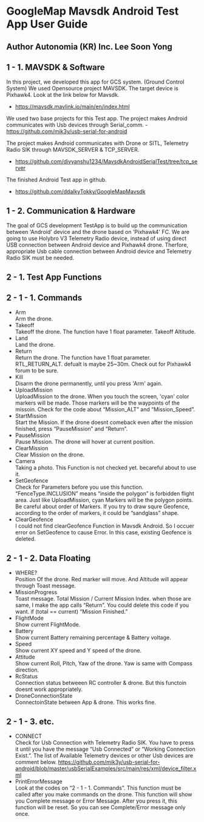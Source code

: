 GoogleMap Mavsdk Android Test App
User Guide
=============
Author Autonomia (KR) Inc. Lee Soon Yong
-------------

1 - 1. MAVSDK & Software
-------------
 In this project, we developed this app for GCS system. (Ground Control System) We used Opensource project MAVSDK. The target device is Pixhawk4. Look at the link below for Mavsdk.
- https://mavsdk.mavlink.io/main/en/index.html
 
 We used two base projects for this Test app. The project makes Android communicates with Usb devices through Serial_comm. - https://github.com/mik3y/usb-serial-for-android

 The project makes Android communicates with Drone or SITL, Telemetry Radio SIK through MAVSDK_SERVER & TCP_SERVER.
 - https://github.com/divyanshu1234/MavsdkAndroidSerialTest/tree/tcp_server

 The finished Android Test app in github.
- https://github.com/ddalkyTokky/GoogleMapMavsdk

1 - 2. Communication & Hardware
-------------
 The goal of GCS development TestApp is to build up the communication between 'Android' device and the drone based on 'Pixhawk4' FC. We are going to use Holybro V3 Telemetry Radio device, instead of using direct USB connection between Android device and Pixhawk4 drone. Therfore, appropriate Usb cable connection between Android device and Telemetry Radio SIK must be needed.
 
2 - 1. Test App Functions
-------------
2 - 1 - 1. Commands
-------------

 - Arm   
 Arm the drone.
 - Takeoff   
 Takeoff the drone. The function have 1 float parameter. Takeoff Altitude.
 - Land   
 Land the drone.
 - Return   
 Return the drone. The function have 1 float parameter. RTL_RETURN_ALT. defualt is maybe 25~30m. Check out for Pixhawk4 forum to be sure.
 - Kill    
 Disarm the drone permanently, until you press 'Arm' again.
 - UploadMission   
 UploadMission to the drone. When you touch the screen, 'cyan' color markers will be made. Those markers will be the waypoints of the missoin. Check for the code about “Mission_ALT” and “Mission_Speed”.
 - StartMission   
 Start the Mission. If the drone doesnt comeback even after the mission finished, press “PauseMission” and “Return”.
 - PauseMission   
 Pause Mission. The drone will hover at current position.
 - ClearMission    
 Clear Mission on the drone.
 - Camera   
 Taking a photo. This Function is not checked yet. becareful about to use it.
 - SetGeofence   
 Check for Parameters before you use this function. “FenceType.INCLUSION” means “inside the polygon” is forbidden flight area. Just like UploadMission, cyan Markers will be the polygon points. Be careful about order of Markers. If you try to draw squre Geofence, according to the order of markers, it could be “sandglass” shape.
 - ClearGeofence   
 I could not find clearGeofence Function in Mavsdk Android. So I occuer error on SetGeofence to cause Error. In this case, existing Geofence is deleted.
 
2 - 1 - 2. Data Floating
-------------
 - WHERE?   
 Position Of the drone. Red marker will move. And Altitude will appear through Toast message.
 - MissionProgress   
 Toast message. Total Mission / Current Mission Index. when those are same, I make the app calls “Return”. You could delete this code if you want. if (total == current) “Mission Finished.”
 - FlightMode   
 Show current FlightMode.
 - Battery   
 Show current Battery remaining percentage & Battery voltage. 
 - Speed   
 Show current XY speed and Y speed of the drone.
 - Attitude   
 Show current Roll, Pitch, Yaw of the drone. Yaw is same with Compass direction.
 - RcStatus   
 Connection status betweeen RC controller & drone. But this functoin doesnt work appropriately.
 - DroneConnectionState   
 ConnectoinState between App & drone. This works fine.
 
2 - 1 - 3. etc.
-------------
 - CONNECT   
 Check for Usb Connection with Telemetry Radio SIK. You have to press it until you have the message “Usb Connected” or “Working Connection Exist.”. The list of Available Telemetry devices or other Usb devices are comment below.
https://github.com/mik3y/usb-serial-for-android/blob/master/usbSerialExamples/src/main/res/xml/device_filter.xml
 - PrintErrorMessage   
 Look at the codes on “2 - 1 - 1. Commands”. This function must be called after you make commands on the drone. This function will show you Complete message or Error Message. After you press it, this function will be reset. So you can see Complete/Error message only once.
